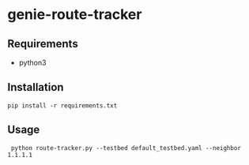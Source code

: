 # genie-route-tracker

## Requirements

* python3

## Installation

```
pip install -r requirements.txt
```

## Usage

```
 python route-tracker.py --testbed default_testbed.yaml --neighbor 1.1.1.1
```
